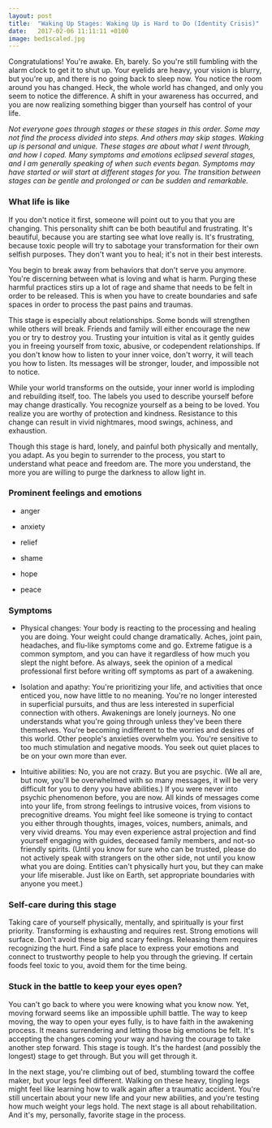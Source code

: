 ```yaml
---
layout: post
title:  "Waking Up Stages: Waking Up is Hard to Do (Identity Crisis)"
date:   2017-02-06 11:11:11 +0100
image: bed1scaled.jpg
---
```


Congratulations! You're awake. Eh, barely. So you're still fumbling with the alarm clock to get it to shut up. Your eyelids are heavy, your vision is blurry, but you're up, and there is no going back to sleep now. You notice the room around you has changed. Heck, the whole world has changed, and only you seem to notice the difference. A shift in your awareness has occurred, and you are now realizing something bigger than yourself has control of your life.

*Not everyone goes through stages or these stages in this order. Some may not find the process divided into steps. And others may skip stages. Waking up is personal and unique. These stages are about what I went through, and how I coped. Many symptoms and emotions eclipsed several stages, and I am generally speaking of when such events began. Symptoms may have started or will start at different stages for you. The transition between stages can be gentle and prolonged or can be sudden and remarkable.*

### What life is like

If you don't notice it first, someone will point out to you that you are changing. This personality shift can be both beautiful and frustrating. It's beautiful, because you are starting see what love really is. It's frustrating, because toxic people will try to sabotage your transformation for their own selfish purposes. They don't want you to heal; it's not in their best interests.

You begin to break away from behaviors that don't serve you anymore. You're discerning between what is loving and what is harm. Purging these harmful practices stirs up a lot of rage and shame that needs to be felt in order to be released. This is when you have to create boundaries and safe spaces in order to process the past pains and traumas.

This stage is especially about relationships. Some bonds will strengthen while others will break. Friends and family will either encourage the new you or try to destroy you. Trusting your intuition is vital as it gently guides you in freeing yourself from toxic, abusive, or codependent relationships. If you don't know how to listen to your inner voice, don't worry, it will teach you how to listen. Its messages will be stronger, louder, and impossible not to notice.

While your world transforms on the outside, your inner world is imploding and rebuilding itself, too. The labels you used to describe yourself before may change drastically. You recognize yourself as a being to be loved. You realize you are worthy of protection and kindness. Resistance to this change can result in vivid nightmares, mood swings, achiness, and exhaustion.

Though this stage is hard, lonely, and painful both physically and mentally, you adapt. As you begin to surrender to the process, you start to understand what peace and freedom are. The more you understand, the more you are willing to purge the darkness to allow light in.

### Prominent feelings and emotions

- anger

- anxiety

- relief

- shame

- hope

- peace

### Symptoms

- Physical changes: Your body is reacting to the processing and healing you are doing. Your weight could change dramatically. Aches, joint pain, headaches, and flu-like symptoms come and go. Extreme fatigue is a common symptom, and you can have it regardless of how much you slept the night before. As always, seek the opinion of a medical professional first before writing off symptoms as part of a awakening.

- Isolation and apathy: You're prioritizing your life, and activities that once enticed you, now have little to no meaning. You're no longer interested in superficial pursuits, and thus are less interested in superficial connection with others. Awakenings are lonely journeys. No one understands what you're going through unless they've been there themselves. You're becoming indifferent to the worries and desires of this world. Other people's anxieties overwhelm you. You're sensitive to too much stimulation and negative moods. You seek out quiet places to be on your own more than ever.

- Intuitive abilities: No, you are not crazy. But you are psychic. (We all are, but now, you'll be overwhelmed with so many messages, it will be very difficult for you to deny you have abilities.) If you were never into psychic phenomenon before, you are now. All kinds of messages come into your life, from strong feelings to intrusive voices, from visions to precognitive dreams. You might feel like someone is trying to contact you either through thoughts, images, voices, numbers, animals, and very vivid dreams. You may even experience astral projection and find yourself engaging with guides, deceased family members, and not-so friendly spirits. (Until you know for sure who can be trusted, please do not actively speak with strangers on the other side, not until you know what you are doing. Entities can't physically hurt you, but they can make your life miserable. Just like on Earth, set appropriate boundaries with anyone you meet.)

### Self-care during this stage

Taking care of yourself physically, mentally, and spiritually is your first priority. Transforming is exhausting and requires rest. Strong emotions will surface. Don't avoid these big and scary feelings. Releasing them requires recognizing the hurt. Find a safe place to express your emotions and connect to trustworthy people to help you through the grieving. If certain foods feel toxic to you, avoid them for the time being.

### Stuck in the battle to keep your eyes open?

You can't go back to where you were knowing what you know now. Yet, moving forward seems like an impossible uphill battle. The way to keep moving, the way to open your eyes fully, is to have faith in the awakening process. It means surrendering and letting those big emotions be felt. It's accepting the changes coming your way and having the courage to take another step forward. This stage is tough. It's the hardest (and possibly the longest) stage to get through. But you will get through it.

In the next stage, you're climbing out of bed, stumbling toward the coffee maker, but your legs feel different. Walking on these heavy, tingling legs might feel like learning how to walk again after a traumatic accident. You're still uncertain about your new life and your new abilities, and you're testing how much weight your legs hold. The next stage is all about rehabilitation. And it's my, personally, favorite stage in the process.

